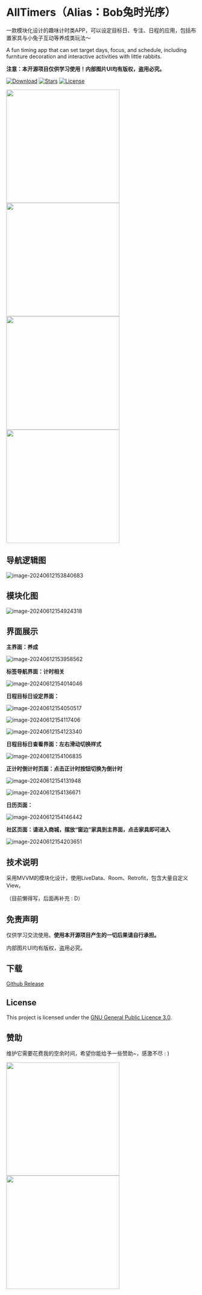 # AllTimers（Alias：Bob兔时光序）

一款模块化设计的趣味计时类APP，可以设定目标日、专注、日程的应用，包括布置家具与小兔子互动等养成类玩法～

A fun timing app that can set target days, focus, and schedule, including furniture decoration and interactive activities with little rabbits.

**注意：本开源项目仅供学习使用！内部图片UI均有版权，盗用必究。**

[![Download](https://img.shields.io/github/v/release/sandyz987/AllTimers?label=Download)](https://github.com/sandyz987/XVirtualCamera/releases/latest)
[![Stars](https://img.shields.io/github/stars/sandyz987/AllTimers?label=Stars)](https://github.com/sandyz987/AllTimers)
[![License](https://img.shields.io/github/license/sandyz987/AllTimers?label=License)](https://choosealicense.com/licenses/gpl-3.0/)



<img src="readme.assets/1.gif" width="300px">

<img src="readme.assets/2.gif" width="300px">

<img src="readme.assets/3.gif" width="300px">



<img src="readme.assets/4.gif" width="300px">

## 导航逻辑图

![image-20240612153840683](readme.assets/image-20240612153840683.png)



## 模块化图

![image-20240612154924318](readme.assets/image-20240612154924318.png)



## 界面展示

**主界面：养成**

![image-20240612153958562](readme.assets/image-20240612153958562.png)

**标签导航界面：计时相关**

![image-20240612154014046](readme.assets/image-20240612154014046.png)

**日程目标日设定界面：**

![image-20240612154050517](readme.assets/image-20240612154050517.png)

![image-20240612154117406](readme.assets/image-20240612154117406.png)



![image-20240612154123340](readme.assets/image-20240612154123340.png)

**日程目标日查看界面：左右滑动切换样式**

![image-20240612154106835](readme.assets/image-20240612154106835.png)

**正计时倒计时页面：点击正计时按钮切换为倒计时**

![image-20240612154131948](readme.assets/image-20240612154131948.png)



![image-20240612154136671](readme.assets/image-20240612154136671.png)

**日历页面：**

![image-20240612154146442](readme.assets/image-20240612154146442.png)

**社区页面：请进入商城，摆放“窗边”家具到主界面，点击家具即可进入**

![image-20240612154203651](readme.assets/image-20240612154203651.png)



## 技术说明

采用MVVM的模块化设计，使用LiveData、Room、Retrofit，包含大量自定义View。

（目前懒得写，后面再补充  : D）



## 免责声明
仅供学习交流使用。**使用本开源项目产生的一切后果请自行承担。**

内部图片UI均有版权，盗用必究。



## 下载
[Github Release](https://github.com/sandyz987/AllTimers/releases/latest)



## License

This project is licensed under the [GNU General Public Licence 3.0](https://choosealicense.com/licenses/gpl-3.0/).



## 赞助

维护它需要花费我的空余时间，希望你能给予一些赞助~，感激不尽 : )

<img src="readme.assets/zfb.jpg" width="300px"><img src="readme.assets/wx.jpg" width="300px">